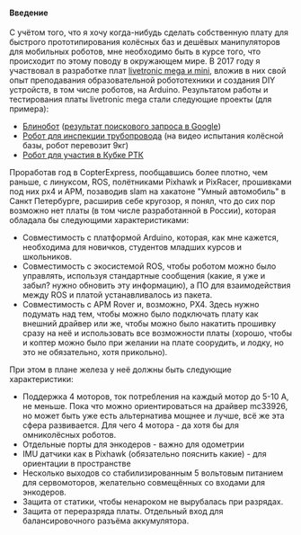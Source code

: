 #### Введение

С учётом того, что я хочу когда-нибудь сделать собственную плату для быстрого прототипирования колёсных баз и дешёвых манипуляторов для мобильных роботов, мне необходимо быть в курсе того, что происходит по этому поводу в окружающем мире. В 2017 году я участвовал в разработке плат [livetronic mega и mini](http://livetronic.ru), вложив в них свой опыт преподавания образовательной робототехники и создания DIY устройств, в том числе роботов, на Arduino. Результатом работы и тестирования платы livetronic mega стали следующие проекты \(для примера\):

* [Блинобот](https://www.youtube.com/watch?v=0qteAq_iaYM) \([результат поискового запроса в Google](https://www.google.ru/search?client=opera&q=блинобот&sourceid=opera&ie=UTF-8&oe=UTF-8)\)
* [Робот для инспекции трубопровода](https://www.youtube.com/watch?v=H9Bn4JReLgU) \(на видео испытания колёсной базы, робот перевозит 9кг\)
* [Робот для участия в Кубке РТК](https://www.youtube.com/watch?v=fTTo48ckcp0)

Проработав год в CopterExpress, пообщавшись более плотно, чем раньше, с линуксом, ROS, полётниками Pixhawk и PixRacer, прошивками под них px4 и APM, позаводив slam на хакатоне "Умный автомобиль" в Санкт Петербурге, расширив себе кругозор, я понял, что до сих пор возможно нет платы \(в том числе разработанной в России\), которая обладала бы следующими характеристиками:

* Совместимость с платформой Arduino, которая, как мне кажется, необходима для новичков, студентов младших курсов и школьников.
* Совместимость с экосистемой ROS, чтобы роботом можно было управлять, используя стандартные сообщения \(какие, я уже и забыл? нужно обновить эту информацию\), а ПО для взаимодействия между ROS и платой устанавливалось из пакета.
* Совместимость с APM Rover и, возможно, PX4. Здесь нужно подумать над тем, чтобы можно было подключать плату как внешний драйвер или же, чтобы можно было накатить прошивку сразу на неё и использовать все возможности платы \(хорошо, чтобы и коптер можно было при желании на плате соорудить, и лодку, но это не обязательно, хотя прикольно\).

При этом в плане железа у неё должны быть следующие характеристики:

* Поддержка 4 моторов, ток потребления на каждый мотор до 5-10 А, не меньше. Пока что можно ориентироваться на драйвер mc33926, но может быть уже есть альтернатива мощнее и лучше, всё же эта сфера развивается. Для чего 4 мотора - да хотя бы для омниколёсных роботов.
* Отдельные порты для энкодеров - важно для одометрии
* IMU датчики как в Pixhawk \(обязательно пояснить какие\) - для ориентации в пространстве
* Несколько выходов со стабилизированным 5 вольтовым питанием для сервомоторов, желательно совмещённых со входами для энкодеров.
* Защита от статики, чтобы ненароком не вырубалась при разрядах.
* Защита от переразряда платы. Отдельный вход для балансировочного разъёма аккумулятора.



